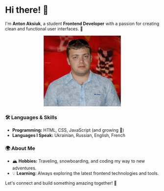 # Hi there! 👋

I'm **Anton Aksiuk**, a student **Frontend Developer** with a passion for
creating clean and functional user interfaces. 🌟

<!-- <img src="./img/photo.JPG" alt="Anton Photo" width="50%"> -->

<div align="center">
    <img src="./img/photo.JPG" alt="Anton Photo" width="50%">
</div>

### 🛠️ Languages & Skills

- **Programming:** HTML, CSS, JavaScript (and growing 🚀)
- **Languages I Speak:** Ukrainian, Russian, English, French

### 🌍 About Me

- 🏔️ **Hobbies:** Traveling, snowboarding, and coding my way to new adventures.
- 💡 **Learning:** Always exploring the latest frontend technologies and tools.

Let's connect and build something amazing together! 🤝
